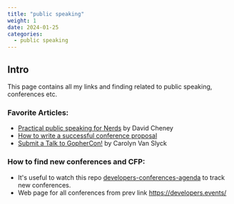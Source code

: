 ```yaml
---
title: "public speaking"
weight: 1
date: 2024-01-25
categories:
  - public speaking
---
```


## Intro

This page contains all my links and finding related to public speaking, conferences etc.


### Favorite Articles:

* [Practical public speaking for Nerds](https://dave.cheney.net/2015/02/17/practical-public-speaking-for-nerds) by David Cheney
* [How to write a successful conference proposal](https://dave.cheney.net/2017/02/12/how-to-write-a-successful-conference-proposal)
* [Submit a Talk to GopherCon!](https://carolynvanslyck.com/blog/2018/12/talk-at-gophercon/) by Carolyn Van Slyck


### How to find new conferences and CFP:

* It's useful to watch this repo [developers-conferences-agenda](https://github.com/scraly/developers-conferences-agenda) to track new conferences.
* Web page for all conferences from prev link https://developers.events/
